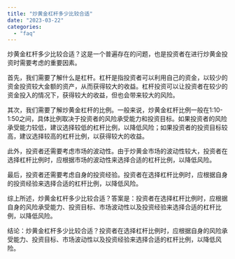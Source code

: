 ```yaml
---
title: "炒黄金杠杆多少比较合适"
date: "2023-03-22"
categories: 
  - "faq"
---
```


炒黄金杠杆多少比较合适？这是一个普遍存在的问题，也是投资者在进行炒黄金投资时需要考虑的重要因素。

首先，我们需要了解什么是杠杆。杠杆是指投资者可以利用自己的资金，以较少的资金投资较大金额的资产，从而获得较大的收益。杠杆投资可以让投资者在较少的资金投入的情况下，获得较大的收益，但也会带来较大的风险。

其次，我们需要了解炒黄金杠杆的比例。一般来说，炒黄金杠杆比例一般在1:10-1:50之间，具体比例取决于投资者的风险承受能力和投资目标。如果投资者的风险承受能力较低，建议选择较低的杠杆比例，以降低风险；如果投资者的投资目标较高，建议选择较高的杠杆比例，以获得较大的收益。

此外，投资者还需要考虑市场的波动性。由于炒黄金市场的波动性较大，投资者在选择杠杆比例时，应根据市场的波动性来选择合适的杠杆比例，以降低风险。

最后，投资者还需要考虑自身的投资经验。投资者在选择杠杆比例时，应根据自身的投资经验来选择合适的杠杆比例，以降低风险。

综上所述，炒黄金杠杆多少比较合适？答案是：投资者在选择杠杆比例时，应根据自身的风险承受能力、投资目标、市场波动性以及投资经验来选择合适的杠杆比例，以降低风险。

结论：炒黄金杠杆多少比较合适？投资者在选择杠杆比例时，应根据自身的风险承受能力、投资目标、市场波动性以及投资经验来选择合适的杠杆比例，以降低风险。
